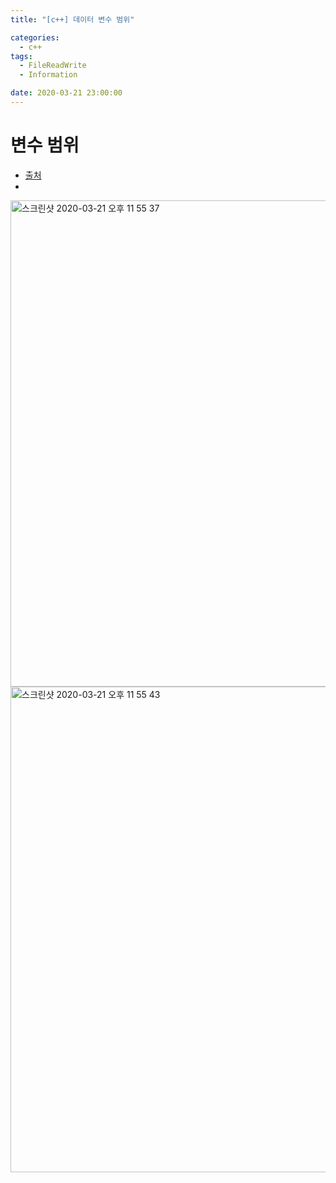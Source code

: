 ```yaml
---
title: "[c++] 데이터 변수 범위"

categories:
  - c++
tags:
  - FileReadWrite
  - Information

date: 2020-03-21 23:00:00
---
```


# 변수 범위

- [출처](https://docs.microsoft.com/ko-kr/cpp/cpp/data-type-ranges?view=vs-2019)
- 
<img width="778" alt="스크린샷 2020-03-21 오후 11 55 37" src="https://user-images.githubusercontent.com/20227720/77229153-7f844a80-6bcf-11ea-85ce-aede223e31c3.png">
<img width="777" alt="스크린샷 2020-03-21 오후 11 55 43" src="https://user-images.githubusercontent.com/20227720/77229150-7bf0c380-6bcf-11ea-8e72-de0bcc6bb65f.png">
